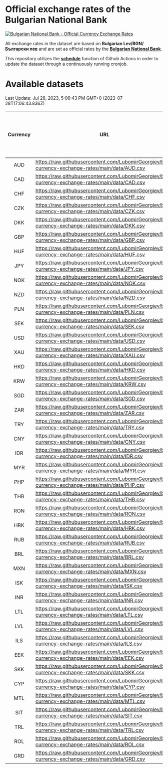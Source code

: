 # Official exchange rates of the Bulgarian National Bank

[![Bulgarian National Bank - Official Currency Exchange Rates](https://github.com/LubomirGeorgiev/bnb-currency-exchange-rates/actions/workflows/update-rates.yml/badge.svg?branch=main)](https://github.com/LubomirGeorgiev/bnb-currency-exchange-rates/actions/workflows/update-rates.yml)

All exchange rates in the dataset are based on **Bulgarian Lev/BGN/Български лев** and are set as official rates by the [**Bulgarian National Bank**](https://www.bnb.bg/Statistics/StExternalSector/StExchangeRates/StERForeignCurrencies/index.htm?toLang=_EN).

This repository utilizes the [**schedule**](https://docs.github.com/en/actions/reference/events-that-trigger-workflows) function of Github Actions in order to update the dataset through a continuously running cronjob.

# Available datasets

<!-- START LINKS (DO NOT EVER FU*ING DELETE THIS COMMENT FOR THE LOVE OF YOUR LIFE!!! IF YOU ARE CURIOS HOW IT WORKS, YOU CAN HAVE A LOOK AT ./src/updateReadme.ts) -->

Last Update: Jul 28, 2023, 5:06:43 PM GMT+0 (2023-07-28T17:06:43.836Z)

| Currency | URL                                                                                             | Number of records | Number of missing days that were filled in |
| :------: | ----------------------------------------------------------------------------------------------- | :---------------: | :----------------------------------------: |
|   AUD    | https://raw.githubusercontent.com/LubomirGeorgiev/bnb-currency-exchange-rates/main/data/AUD.csv |       8570        |                    2648                    |
|   CAD    | https://raw.githubusercontent.com/LubomirGeorgiev/bnb-currency-exchange-rates/main/data/CAD.csv |       8570        |                    2648                    |
|   CHF    | https://raw.githubusercontent.com/LubomirGeorgiev/bnb-currency-exchange-rates/main/data/CHF.csv |       8570        |                    2648                    |
|   CZK    | https://raw.githubusercontent.com/LubomirGeorgiev/bnb-currency-exchange-rates/main/data/CZK.csv |       8570        |                    2648                    |
|   DKK    | https://raw.githubusercontent.com/LubomirGeorgiev/bnb-currency-exchange-rates/main/data/DKK.csv |       8570        |                    2648                    |
|   GBP    | https://raw.githubusercontent.com/LubomirGeorgiev/bnb-currency-exchange-rates/main/data/GBP.csv |       8570        |                    2648                    |
|   HUF    | https://raw.githubusercontent.com/LubomirGeorgiev/bnb-currency-exchange-rates/main/data/HUF.csv |       8570        |                    2648                    |
|   JPY    | https://raw.githubusercontent.com/LubomirGeorgiev/bnb-currency-exchange-rates/main/data/JPY.csv |       8570        |                    2648                    |
|   NOK    | https://raw.githubusercontent.com/LubomirGeorgiev/bnb-currency-exchange-rates/main/data/NOK.csv |       8570        |                    2648                    |
|   NZD    | https://raw.githubusercontent.com/LubomirGeorgiev/bnb-currency-exchange-rates/main/data/NZD.csv |       8570        |                    2648                    |
|   PLN    | https://raw.githubusercontent.com/LubomirGeorgiev/bnb-currency-exchange-rates/main/data/PLN.csv |       8570        |                    2648                    |
|   SEK    | https://raw.githubusercontent.com/LubomirGeorgiev/bnb-currency-exchange-rates/main/data/SEK.csv |       8570        |                    2648                    |
|   USD    | https://raw.githubusercontent.com/LubomirGeorgiev/bnb-currency-exchange-rates/main/data/USD.csv |       8570        |                    2648                    |
|   XAU    | https://raw.githubusercontent.com/LubomirGeorgiev/bnb-currency-exchange-rates/main/data/XAU.csv |       8569        |                    2649                    |
|   HKD    | https://raw.githubusercontent.com/LubomirGeorgiev/bnb-currency-exchange-rates/main/data/HKD.csv |       8268        |                    2557                    |
|   KRW    | https://raw.githubusercontent.com/LubomirGeorgiev/bnb-currency-exchange-rates/main/data/KRW.csv |       8268        |                    2557                    |
|   SGD    | https://raw.githubusercontent.com/LubomirGeorgiev/bnb-currency-exchange-rates/main/data/SGD.csv |       8268        |                    2557                    |
|   ZAR    | https://raw.githubusercontent.com/LubomirGeorgiev/bnb-currency-exchange-rates/main/data/ZAR.csv |       8268        |                    2557                    |
|   TRY    | https://raw.githubusercontent.com/LubomirGeorgiev/bnb-currency-exchange-rates/main/data/TRY.csv |       6750        |                    2087                    |
|   CNY    | https://raw.githubusercontent.com/LubomirGeorgiev/bnb-currency-exchange-rates/main/data/CNY.csv |       6634        |                    2055                    |
|   IDR    | https://raw.githubusercontent.com/LubomirGeorgiev/bnb-currency-exchange-rates/main/data/IDR.csv |       6634        |                    2055                    |
|   MYR    | https://raw.githubusercontent.com/LubomirGeorgiev/bnb-currency-exchange-rates/main/data/MYR.csv |       6634        |                    2055                    |
|   PHP    | https://raw.githubusercontent.com/LubomirGeorgiev/bnb-currency-exchange-rates/main/data/PHP.csv |       6634        |                    2055                    |
|   THB    | https://raw.githubusercontent.com/LubomirGeorgiev/bnb-currency-exchange-rates/main/data/THB.csv |       6634        |                    2055                    |
|   RON    | https://raw.githubusercontent.com/LubomirGeorgiev/bnb-currency-exchange-rates/main/data/RON.csv |       6575        |                    2037                    |
|   HRK    | https://raw.githubusercontent.com/LubomirGeorgiev/bnb-currency-exchange-rates/main/data/HRK.csv |       6424        |                    1988                    |
|   RUB    | https://raw.githubusercontent.com/LubomirGeorgiev/bnb-currency-exchange-rates/main/data/RUB.csv |       6122        |                    1893                    |
|   BRL    | https://raw.githubusercontent.com/LubomirGeorgiev/bnb-currency-exchange-rates/main/data/BRL.csv |       5664        |                    1758                    |
|   MXN    | https://raw.githubusercontent.com/LubomirGeorgiev/bnb-currency-exchange-rates/main/data/MXN.csv |       5664        |                    1758                    |
|   ISK    | https://raw.githubusercontent.com/LubomirGeorgiev/bnb-currency-exchange-rates/main/data/ISK.csv |       5571        |                    1727                    |
|   INR    | https://raw.githubusercontent.com/LubomirGeorgiev/bnb-currency-exchange-rates/main/data/INR.csv |       5297        |                    1644                    |
|   LTL    | https://raw.githubusercontent.com/LubomirGeorgiev/bnb-currency-exchange-rates/main/data/LTL.csv |       5149        |                    1578                    |
|   LVL    | https://raw.githubusercontent.com/LubomirGeorgiev/bnb-currency-exchange-rates/main/data/LVL.csv |       4784        |                    1464                    |
|   ILS    | https://raw.githubusercontent.com/LubomirGeorgiev/bnb-currency-exchange-rates/main/data/ILS.csv |       4571        |                    1423                    |
|   EEK    | https://raw.githubusercontent.com/LubomirGeorgiev/bnb-currency-exchange-rates/main/data/EEK.csv |       3996        |                    1222                    |
|   SKK    | https://raw.githubusercontent.com/LubomirGeorgiev/bnb-currency-exchange-rates/main/data/SKK.csv |       2966        |                    908                     |
|   CYP    | https://raw.githubusercontent.com/LubomirGeorgiev/bnb-currency-exchange-rates/main/data/CYP.csv |       2902        |                    886                     |
|   MTL    | https://raw.githubusercontent.com/LubomirGeorgiev/bnb-currency-exchange-rates/main/data/MTL.csv |       2600        |                    795                     |
|   SIT    | https://raw.githubusercontent.com/LubomirGeorgiev/bnb-currency-exchange-rates/main/data/SIT.csv |       2540        |                    776                     |
|   TRL    | https://raw.githubusercontent.com/LubomirGeorgiev/bnb-currency-exchange-rates/main/data/TRL.csv |       1818        |                    559                     |
|   ROL    | https://raw.githubusercontent.com/LubomirGeorgiev/bnb-currency-exchange-rates/main/data/ROL.csv |       1693        |                    520                     |
|   GRD    | https://raw.githubusercontent.com/LubomirGeorgiev/bnb-currency-exchange-rates/main/data/GRD.csv |        361        |                    109                     |

<!-- END LINKS (DO NOT EVER FU*ING DELETE THIS COMMENT FOR THE LOVE OF YOUR LIFE!!! IF YOU ARE CURIOS HOW IT WORKS, YOU CAN HAVE A LOOK AT ./src/updateReadme.ts) -->

